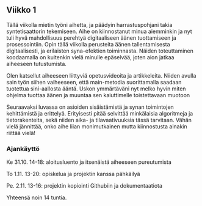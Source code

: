## Viikko 1
Tällä viikolla mietin työni aihetta, ja päädyin harrastuspohjani takia syntetisaattorin tekemiseen. Aihe on kiinnostanut minua aiemminkin
ja nyt tuli hyvä mahdollisuus perehtyä digitaaliseen äänen tuottamiseen ja prosessointiin. Opin tällä viikolla perusteita äänen tallentamisesta
digitaalisesti, ja erilaisten syna-efektien toiminnasta. Näiden toteuttaminen koodaamalla on kuitenkin vielä minulle epäselvää, joten aion jatkaa aiheeseen
tutustumista.

Olen katsellut aiheeseen liittyviä opetusvideoita ja artikkeleita. Niiden avulla sain työn siihen vaiheeseen, että main-metodia suorittamalla saadaan
tuotettua sini-aallosta ääntä. Uskon ymmärtäväni nyt melko hyvin miten ohjelma tuottaa äänen ja muuntaa sen kaiuttimelle toistettavaan muotoon

Seuraavaksi luvassa on asioiden sisäistämistä ja synan toimintojen kehittämistä ja erittelyä. Erityisesti pitää selvittää minkälaisia 
algoritmeja ja tietorakenteita, sekä niiden aika- ja tilavaativuuksia tässä tarvitaan. Vähän vielä jännittää, onko aihe liian monimutkainen
mutta kiinnostusta ainakin riittää vielä!

### Ajankäyttö
Ke 31.10. 14-18: aloitusluento ja itsenäistä aiheeseen pureutumista

To 1.11. 13-20: opiskelua ja projektin kanssa pähkäilyä

Pe. 2.11. 13-16: projektin kopiointi Githubiin ja dokumentaatiota

Yhteensä noin 14 tuntia.
